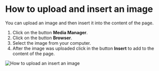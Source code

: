 # How to upload and insert an image
<!-- position: 2 -->

You can upload an image and then insert it into the content of the page.

1. Click on the button **Media Manager**.
2. Click on the button **Browser**.
3. Select the image from your computer.
4. After the image was uploaded click in the button **Insert** to add to the content of the page.

![How to upload an insert an image](https://df6m0u2ovo2fu.cloudfront.net/images/documentation-english/how-to-upload-and-insert-an-image.png)

